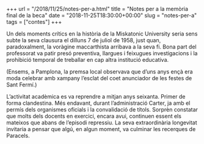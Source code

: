 +++
url = "/2018/11/25/notes-per-a.html"
title = "Notes per a la memòria final de la beca"
date = "2018-11-25T18:30:00+00:00"
slug = "notes-per-a"
tags = ["contes"]
+++

<p>Un dels moments crítics en la història de la Miskatonic University seria sens subte la seva clausura el dilluns 7 de juliol de 1958, just quan, paradoxalment, la voràgine maccarthista arribava a la seva fi. Bona part del professorat va patir presó preventiva, llargues i feixugues investigacions i la prohibició temporal de treballar en cap altra institució educativa.</p>

<p>(Ensems, a Pamplona, la premsa local observava que d’uns anys ençà era moda celebrar amb xampany l’esclat del coet anunciador de les festes de Sant Fermí.)</p>

<p>L’activitat acadèmica es va reprendre a mitjan anys seixanta. Primer de forma clandestina. Més endavant, durant l’administració Carter, ja amb el permís dels organismes oficials i la convalidació de títols. Sorprèn constatar que molts dels docents en exercici, encara avui, continuen essent els mateixos que abans de l’episodi repressiu. La seva extraordinària longevitat invitaria a pensar que algú, en algun moment, va culminar les recerques de Paracels.</p>

